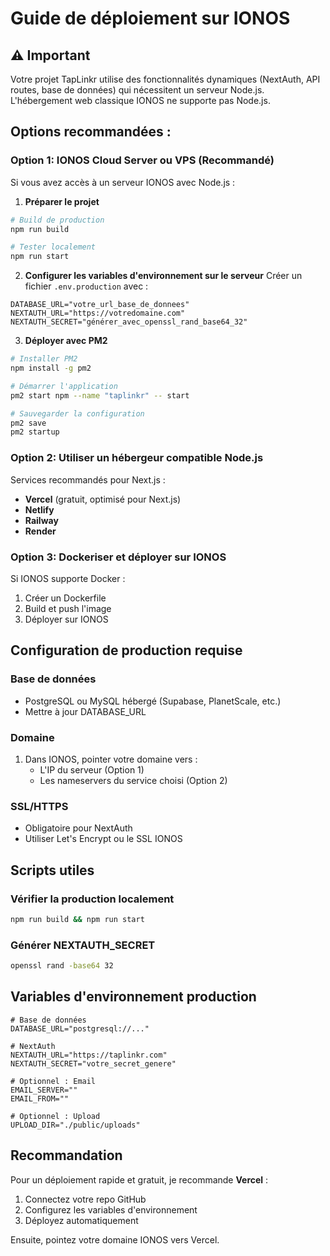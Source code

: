 # Guide de déploiement sur IONOS

## ⚠️ Important
Votre projet TapLinkr utilise des fonctionnalités dynamiques (NextAuth, API routes, base de données) qui nécessitent un serveur Node.js. L'hébergement web classique IONOS ne supporte pas Node.js.

## Options recommandées :

### Option 1: IONOS Cloud Server ou VPS (Recommandé)
Si vous avez accès à un serveur IONOS avec Node.js :

1. **Préparer le projet**
```bash
# Build de production
npm run build

# Tester localement
npm run start
```

2. **Configurer les variables d'environnement sur le serveur**
Créer un fichier `.env.production` avec :
```
DATABASE_URL="votre_url_base_de_donnees"
NEXTAUTH_URL="https://votredomaine.com"
NEXTAUTH_SECRET="générer_avec_openssl_rand_base64_32"
```

3. **Déployer avec PM2**
```bash
# Installer PM2
npm install -g pm2

# Démarrer l'application
pm2 start npm --name "taplinkr" -- start

# Sauvegarder la configuration
pm2 save
pm2 startup
```

### Option 2: Utiliser un hébergeur compatible Node.js
Services recommandés pour Next.js :
- **Vercel** (gratuit, optimisé pour Next.js)
- **Netlify** 
- **Railway**
- **Render**

### Option 3: Dockeriser et déployer sur IONOS
Si IONOS supporte Docker :

1. Créer un Dockerfile
2. Build et push l'image
3. Déployer sur IONOS

## Configuration de production requise

### Base de données
- PostgreSQL ou MySQL hébergé (Supabase, PlanetScale, etc.)
- Mettre à jour DATABASE_URL

### Domaine
1. Dans IONOS, pointer votre domaine vers :
   - L'IP du serveur (Option 1)
   - Les nameservers du service choisi (Option 2)

### SSL/HTTPS
- Obligatoire pour NextAuth
- Utiliser Let's Encrypt ou le SSL IONOS

## Scripts utiles

### Vérifier la production localement
```bash
npm run build && npm run start
```

### Générer NEXTAUTH_SECRET
```bash
openssl rand -base64 32
```

## Variables d'environnement production

```env
# Base de données
DATABASE_URL="postgresql://..."

# NextAuth
NEXTAUTH_URL="https://taplinkr.com"
NEXTAUTH_SECRET="votre_secret_genere"

# Optionnel : Email
EMAIL_SERVER=""
EMAIL_FROM=""

# Optionnel : Upload
UPLOAD_DIR="./public/uploads"
```

## Recommandation

Pour un déploiement rapide et gratuit, je recommande **Vercel** :
1. Connectez votre repo GitHub
2. Configurez les variables d'environnement
3. Déployez automatiquement

Ensuite, pointez votre domaine IONOS vers Vercel.